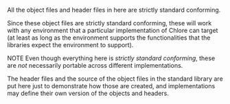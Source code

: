 All the object files and header files in here are strictly standard conforming.

Since these object files are strictly standard conforming, these will work with any environment that a particular implementation of Chlore can target (at least as long as the environment supports the functionalities that the libraries expect the environment to support).

NOTE Even though everything here is *strictly standard conforming*, these are *not* necessarily portable across different implementations.

The header files and the source of the object files in the standard library are put here just to demonstrate how those are created, and implementations may define their own version of the objects and headers.
